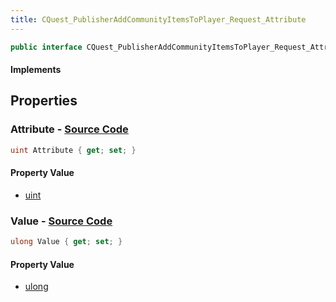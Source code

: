 ```yaml
---
title: CQuest_PublisherAddCommunityItemsToPlayer_Request_Attribute
---
```


```csharp
public interface CQuest_PublisherAddCommunityItemsToPlayer_Request_Attribute : ITypedProtobuf<CQuest_PublisherAddCommunityItemsToPlayer_Request_Attribute>, INativeHandle
```

#### Implements

## Properties

### **Attribute** - [Source Code](https://github.com/swiftly-solution/swiftlys2/blob/main/managed/src/SwiftlyS2.Generated/Protobufs/Interfaces/CQuest_PublisherAddCommunityItemsToPlayer_Request_Attribute.cs#L13)

```csharp
uint Attribute { get; set; }
```

#### Property Value

- [uint](https://learn.microsoft.com/dotnet/api/system.uint32)

### **Value** - [Source Code](https://github.com/swiftly-solution/swiftlys2/blob/main/managed/src/SwiftlyS2.Generated/Protobufs/Interfaces/CQuest_PublisherAddCommunityItemsToPlayer_Request_Attribute.cs#L16)

```csharp
ulong Value { get; set; }
```

#### Property Value

- [ulong](https://learn.microsoft.com/dotnet/api/system.uint64)

